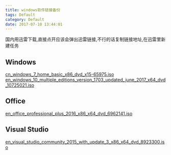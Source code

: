 ```yaml
---
title: windows软件链接备份
tags: Default
category: Default
date: 2017-07-10 13:44:01
---
```

国内用迅雷下载,直接点开应该会弹出迅雷链接,不行的话复制链接地址,在迅雷里新建任务
## Windows
[cn_windows_7_home_basic_x86_dvd_x15-65975.iso](ed2k://|file|cn_windows_7_home_basic_x86_dvd_x15-65975.iso|2604238848|AF82993DCF8F3D7AA08D54693691BB48|/)
[en_windows_10_multiple_editions_version_1703_updated_june_2017_x64_dvd_10725021.iso](ed2k://|file|en_windows_10_multiple_editions_version_1703_updated_june_2017_x64_dvd_10725021.iso|5396183040|89DECEA49CDCDE6666F80D68FC2C09BE|/)

## Office
[en_office_professional_plus_2016_x86_x64_dvd_6962141.iso](ed2k://|file|en_office_professional_plus_2016_x86_x64_dvd_6962141.iso|2421989376|1B32860B8D8BF3EF2B1C30F79A766879|/)

## Visual Studio
[en_visual_studio_community_2015_with_update_3_x86_x64_dvd_8923300.iso](ed2k://|file|en_visual_studio_community_2015_with_update_3_x86_x64_dvd_8923300.iso|7617847296|AC962389EB54AF93431568804CB10875|/)


